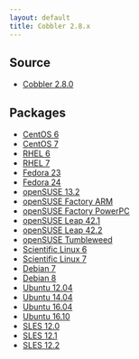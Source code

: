 ```yaml
---
layout: default
title: Cobbler 2.8.x
---
```


## Source

* <a href="https://github.com/cobbler/cobbler/releases/tag/v2.8.0">Cobbler 2.8.0</a>

## Packages

* <a href="http://download.opensuse.org/repositories/home:/libertas-ict:/cobbler28/CentOS_6/">CentOS 6</a>
* <a href="http://download.opensuse.org/repositories/home:/libertas-ict:/cobbler28/CentOS_7/">CentOS 7</a>
* <a href="http://download.opensuse.org/repositories/home:/libertas-ict:/cobbler28/RHEL_6/">RHEL 6</a>
* <a href="http://download.opensuse.org/repositories/home:/libertas-ict:/cobbler28/RHEL_7/">RHEL 7</a>
* <a href="http://download.opensuse.org/repositories/home:/libertas-ict:/cobbler28/Fedora_23/">Fedora 23</a>
* <a href="http://download.opensuse.org/repositories/home:/libertas-ict:/cobbler28/Fedora_24/">Fedora 24</a>
* <a href="http://download.opensuse.org/repositories/home:/libertas-ict:/cobbler28/openSUSE_13.2/">openSUSE 13.2</a>
* <a href="http://download.opensuse.org/repositories/home:/libertas-ict:/cobbler28/openSUSE_Factory_ARM/">openSUSE Factory ARM</a>
* <a href="http://download.opensuse.org/repositories/home:/libertas-ict:/cobbler28/openSUSE_Factory_PowerPC/">openSUSE Factory PowerPC</a>
* <a href="http://download.opensuse.org/repositories/home:/libertas-ict:/cobbler28/openSUSE_Leap_42.1/">openSUSE Leap 42.1</a>
* <a href="http://download.opensuse.org/repositories/home:/libertas-ict:/cobbler28/openSUSE_Leap_42.2/">openSUSE Leap 42.2</a>
* <a href="http://download.opensuse.org/repositories/home:/libertas-ict:/cobbler28/openSUSE_Tumbleweed/">openSUSE Tumbleweed</a>
* <a href="http://download.opensuse.org/repositories/home:/libertas-ict:/cobbler28/ScientificLinux_6/">Scientific Linux 6</a>
* <a href="http://download.opensuse.org/repositories/home:/libertas-ict:/cobbler28/ScientificLinux_7/">Scientific Linux 7</a>
* <a href="http://download.opensuse.org/repositories/home:/libertas-ict:/cobbler28/Debian_7.0/">Debian 7</a>
* <a href="http://download.opensuse.org/repositories/home:/libertas-ict:/cobbler28/Debian_8.0/">Debian 8</a>
* <a href="http://download.opensuse.org/repositories/home:/libertas-ict:/cobbler28/xUbuntu_12.04/">Ubuntu 12.04</a>
* <a href="http://download.opensuse.org/repositories/home:/libertas-ict:/cobbler28/xUbuntu_14.04/">Ubuntu 14.04</a>
* <a href="http://download.opensuse.org/repositories/home:/libertas-ict:/cobbler28/xUbuntu_16.04/">Ubuntu 16.04</a>
* <a href="http://download.opensuse.org/repositories/home:/libertas-ict:/cobbler28/xUbuntu_16.10/">Ubuntu 16.10</a>
* <a href="http://download.opensuse.org/repositories/home:/libertas-ict:/cobbler28/SLE_12/">SLES 12.0</a>
* <a href="http://download.opensuse.org/repositories/home:/libertas-ict:/cobbler28/SLE_12_SP1/">SLES 12.1</a>
* <a href="http://download.opensuse.org/repositories/home:/libertas-ict:/cobbler28/SLE_12_SP2/">SLES 12.2</a>
